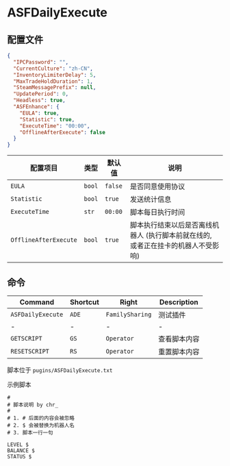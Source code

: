 # ASFDailyExecute

## 配置文件

```json
{
  "IPCPassword": "",
  "CurrentCulture": "zh-CN",
  "InventoryLimiterDelay": 5,
  "MaxTradeHoldDuration": 1,
  "SteamMessagePrefix": null,
  "UpdatePeriod": 0,
  "Headless": true,
  "ASFEnhance": {
    "EULA": true,
    "Statistic": true,
    "ExecuteTime": "00:00",
    "OfflineAfterExecute": false
  }
}
```

| 配置项目              | 类型   | 默认值  | 说明                                                                              |
| --------------------- | ------ | ------- | --------------------------------------------------------------------------------- |
| `EULA`                | `bool` | `false` | 是否同意使用协议                                                                  |
| `Statistic`           | `bool` | `true`  | 发送统计信息                                                                      |
| `ExecuteTime`         | `str`  | `00:00` | 脚本每日执行时间                                                                  |
| `OfflineAfterExecute` | `bool` | `true`  | 脚本执行结束以后是否离线机器人 (执行脚本前就在线的, 或者正在挂卡的机器人不受影响) |

## 命令

| Command           | Shortcut | Right           | Description  |
| ----------------- | -------- | --------------- | ------------ |
| `ASFDailyExecute` | `ADE`    | `FamilySharing` | 测试插件     |
| -                 | -        | -               | -            |
| `GETSCRIPT`       | `GS`     | `Operator`      | 查看脚本内容 |
| `RESETSCRIPT`     | `RS`     | `Operator`      | 重置脚本内容 |

脚本位于 `pugins/ASFDailyExecute.txt`

示例脚本

```plain
#
# 脚本说明 by chr_
#
# 1. # 后面的内容会被忽略
# 2. $ 会被替换为机器人名
# 3. 脚本一行一句

LEVEL $
BALANCE $
STATUS $
```

